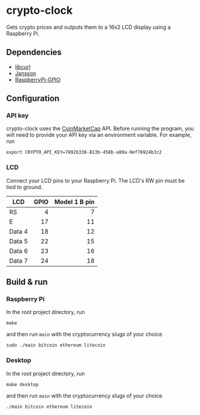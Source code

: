 # crypto-clock

Gets crypto prices and outputs them to a 16x2 LCD display using a Raspberry Pi.

## Dependencies

- [libcurl](https://curl.haxx.se/libcurl/)
- [Jansson](https://github.com/akheron/jansson)
- [RaspberryPi-GPIO](https://github.com/alanbarr/RaspberryPi-GPIO)

## Configuration

### API key

crypto-clock uses the [CoinMarketCap](https://coinmarketcap.com) API. Before running the program,
you will need to provide your API key via an environment variable. For example, run

    export CRYPTO_API_KEY=7892b338-813b-458b-a89a-9ef76924b3c2

### LCD

Connect your LCD pins to your Raspberry Pi. The LCD's RW pin must be tied to ground.

| LCD    | GPIO | Model 1 B pin |
| ------ | ---: | ------------: |
| RS     |    4 |             7 |
| E      |   17 |            11 |
| Data 4 |   18 |            12 |
| Data 5 |   22 |            15 |
| Data 6 |   23 |            16 |
| Data 7 |   24 |            18 |

## Build & run

### Raspberry Pi

In the root project directory, run

    make

and then run `main` with the cryptocurrency slugs of your choice

    sudo ./main bitcoin ethereum litecoin

### Desktop

In the root project directory, run

    make desktop

and then run `main` with the cryptocurrency slugs of your choice

    ./main bitcoin ethereum litecoin
